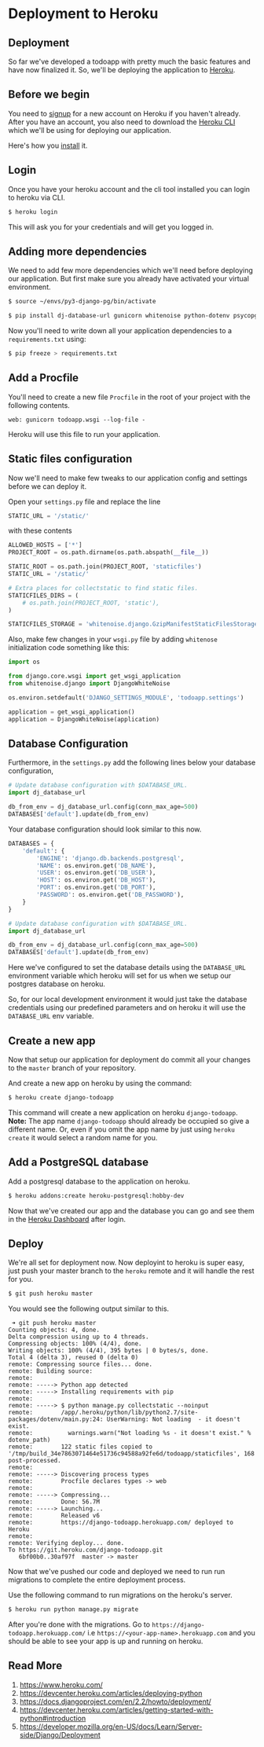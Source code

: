Deployment to Heroku
=====================

## Deployment
So far we've developed a todoapp with pretty much the basic features and have now finalized it. So, we'll be deploying the application to [Heroku](https://dashboard.heroku.com/apps).

## Before we begin
You need to [signup](https://signup.heroku.com/) for a new account on Heroku if you haven't already. After you have an account, you also need to download the [Heroku CLI](https://devcenter.heroku.com/articles/heroku-cli) which we'll be using for deploying our application.

Here's how you [install](https://devcenter.heroku.com/articles/heroku-cli#download-and-install) it.

## Login
Once you have your heroku account and the cli tool installed you can login to heroku via CLI.
```bash
$ heroku login
```

This will ask you for your credentials and will get you logged in.

## Adding more dependencies
We need to add few more dependencies which we'll need before deploying our application. But first make sure you already have activated your virtual environment.
```bash
$ source ~/envs/py3-django-pg/bin/activate
```

```bash
$ pip install dj-database-url gunicorn whitenoise python-dotenv psycopg2
```

Now you'll need to write down all your application dependencies to a `requirements.txt` using:
```bash
$ pip freeze > requirements.txt
```

## Add a Procfile
You'll need to create a new file `Procfile` in the root of your project with the following contents.
```
web: gunicorn todoapp.wsgi --log-file -
```

Heroku will use this file to run your application.

## Static files configuration

Now we'll need to make few tweaks to our application config and settings before we can deploy it.

Open your `settings.py` file and replace the line 
```python
STATIC_URL = '/static/'
```
with these contents
```python
ALLOWED_HOSTS = ['*']
PROJECT_ROOT = os.path.dirname(os.path.abspath(__file__))

STATIC_ROOT = os.path.join(PROJECT_ROOT, 'staticfiles')
STATIC_URL = '/static/'

# Extra places for collectstatic to find static files.
STATICFILES_DIRS = (
    # os.path.join(PROJECT_ROOT, 'static'),
)

STATICFILES_STORAGE = 'whitenoise.django.GzipManifestStaticFilesStorage'
```

Also, make few changes in your `wsgi.py` file by adding `whitenose` initialization code something like this:

```python
import os

from django.core.wsgi import get_wsgi_application
from whitenoise.django import DjangoWhiteNoise

os.environ.setdefault('DJANGO_SETTINGS_MODULE', 'todoapp.settings')

application = get_wsgi_application()
application = DjangoWhiteNoise(application)
```

## Database Configuration
Furthermore, in the `settings.py` add the following lines below your database configuration,
```python
# Update database configuration with $DATABASE_URL.
import dj_database_url

db_from_env = dj_database_url.config(conn_max_age=500)
DATABASES['default'].update(db_from_env)
```

Your database configuration should look similar to this now.
```python
DATABASES = {
    'default': {
        'ENGINE': 'django.db.backends.postgresql',
        'NAME': os.environ.get('DB_NAME'),
        'USER': os.environ.get('DB_USER'),
        'HOST': os.environ.get('DB_HOST'),
        'PORT': os.environ.get('DB_PORT'),
        'PASSWORD': os.environ.get('DB_PASSWORD'),
    }
}

# Update database configuration with $DATABASE_URL.
import dj_database_url

db_from_env = dj_database_url.config(conn_max_age=500)
DATABASES['default'].update(db_from_env)
```

Here we've configured to set the database details using the `DATABASE_URL` environment variable which heroku will set for us when we setup our postgres database on heroku.

So, for our local development environment it would just take the database credentials using our predefined parameters and on heroku it will use the `DATABASE_URL` env variable.

## Create a new app
Now that setup our application for deployment do commit all your changes to the `master` branch of your repository.

And create a new app on heroku by using the command:
```bash
$ heroku create django-todoapp
```

This command will create a new application on heroku `django-todoapp`. 
**Note:** The app name `django-todoapp` should already be occupied so give a different name. Or, even if you omit the app name by just using `heroku create` it would select a random name for you.

## Add a PostgreSQL database
Add a postgresql database to the application on heroku.
```bash
$ heroku addons:create heroku-postgresql:hobby-dev
```

Now that we've created our app and the database you can go and see them in the [Heroku Dashboard](https://id.heroku.com/login) after login.

## Deploy
We're all set for deployment now. Now deployint to heroku is super easy, just push your master branch to the `heroku` remote and it will handle the rest for you.

```bash
$ git push heroku master
```

You would see the following output similar to this.

```
 ➜ git push heroku master 
Counting objects: 4, done.
Delta compression using up to 4 threads.
Compressing objects: 100% (4/4), done.
Writing objects: 100% (4/4), 395 bytes | 0 bytes/s, done.
Total 4 (delta 3), reused 0 (delta 0)
remote: Compressing source files... done.
remote: Building source:
remote: 
remote: -----> Python app detected
remote: -----> Installing requirements with pip
remote: 
remote: -----> $ python manage.py collectstatic --noinput
remote:        /app/.heroku/python/lib/python2.7/site-packages/dotenv/main.py:24: UserWarning: Not loading  - it doesn't exist.
remote:          warnings.warn("Not loading %s - it doesn't exist." % dotenv_path)
remote:        122 static files copied to '/tmp/build_34e7863071464e51736c94588a92fe6d/todoapp/staticfiles', 168 post-processed.
remote: 
remote: -----> Discovering process types
remote:        Procfile declares types -> web
remote: 
remote: -----> Compressing...
remote:        Done: 56.7M
remote: -----> Launching...
remote:        Released v6
remote:        https://django-todoapp.herokuapp.com/ deployed to Heroku
remote: 
remote: Verifying deploy... done.
To https://git.heroku.com/django-todoapp.git
   6bf00b0..30af97f  master -> master
```

Now that we've pushed our code and deployed we need to run run migrations to complete the entire deployment process.

Use the following command to run migrations on the heroku's server.
```bash
$ heroku run python manage.py migrate
```

After you're done with the migrations. Go to `https://django-todoapp.herokuapp.com/` i.e `https://<your-app-name>.herokuapp.com` and you should be able to see your app is up and running on heroku.

## Read More

 1. https://www.heroku.com/
 2. https://devcenter.heroku.com/articles/deploying-python
 3. https://docs.djangoproject.com/en/2.2/howto/deployment/
 4. https://devcenter.heroku.com/articles/getting-started-with-python#introduction
 5. https://developer.mozilla.org/en-US/docs/Learn/Server-side/Django/Deployment
